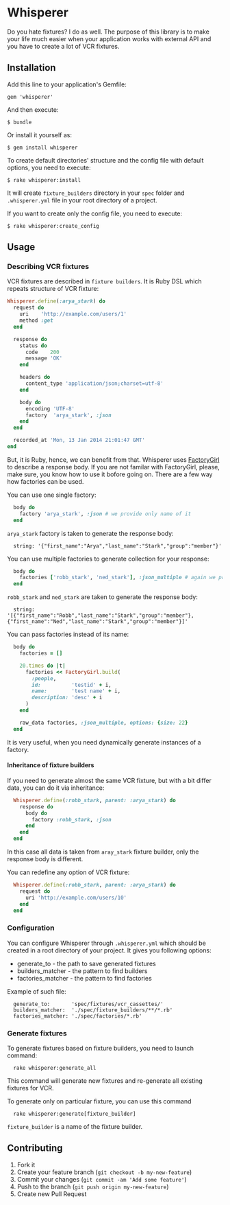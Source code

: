 # Whisperer

Do you hate fixtures? I do as well. The purpose of this library is to make your life much easier when your application works with external API and you have to create a lot of VCR fixtures.

## Installation

Add this line to your application's Gemfile:

    gem 'whisperer'

And then execute:

    $ bundle

Or install it yourself as:

    $ gem install whisperer

To create default directories' structure and the config file with default options, you need to execute:

    $ rake whisperer:install

It will create `fixture_builders` directory in your `spec` folder and `.whisperer.yml` file in your root directory of a project.

If you want to create only the config file, you need to execute:

    $ rake whisperer:create_config

## Usage

### Describing VCR fixtures

VCR fixtures are described in `fixture builders`. It is Ruby DSL which repeats structure of VCR fixture:

```ruby
Whisperer.define(:arya_stark) do
  request do
    uri    'http://example.com/users/1'
    method :get
  end

  response do
    status do
      code    200
      message 'OK'
    end

    headers do
      content_type 'application/json;charset=utf-8'
    end

    body do
      encoding 'UTF-8'
      factory  'arya_stark', :json
    end
  end

  recorded_at 'Mon, 13 Jan 2014 21:01:47 GMT'
end
```

But, it is Ruby, hence, we can benefit from that. Whisperer uses [FactoryGirl](/thoughtbot/factory_girl) to describe a response body. If you are not familar with FactoryGirl, please, make sure, you know how to use it bofore going on. There are a few way how factories can be used.

You can use one single factory:

```ruby
  body do
    factory 'arya_stark', :json # we provide only name of it
  end
```

`arya_stark` factory is taken to generate the response body:

```
  string: '{"first_name":"Arya","last_name":"Stark","group":"member"}'
```

You can use multiple factories to generate collection for your response:

```ruby
  body do
    factories ['robb_stark', 'ned_stark'], :json_multiple # again we provide only names of factories
  end
```

`robb_stark` and `ned_stark` are taken to generate the response body:

```
  string: '[{"first_name":"Robb","last_name":"Stark","group":"member"},{"first_name":"Ned","last_name":"Stark","group":"member"}]'
```

You can pass factories instead of its name:

```ruby
  body do
    factories = []

    20.times do |t|
      factories << FactoryGirl.build(
        :people,
        id:          'testid' + i,
        name:        'test name' + i,
        description: 'desc' + i
      )
    end

    raw_data factories, :json_multiple, options: {size: 22}
  end
```

It is very useful, when you need dynamically generate instances of a factory.

#### Inheritance of fixture builders

If you need to generate almost the same VCR fixture, but with a bit differ data, you can do it via inheritance:

```ruby
  Whisperer.define(:robb_stark, parent: :arya_stark) do
    response do
      body do
        factory :robb_stark, :json
      end
    end
  end
```

In this case all data is taken from `aray_stark` fixture builder, only the response body is different. 

You can redefine any option of VCR fixture:

```ruby
  Whisperer.define(:robb_stark, parent: :arya_stark) do
    request do
      uri 'http://example.com/users/10'
    end
  end
```

### Configuration

You can configure Whisperer through `.whisperer.yml` which should be created in a root directory of your project. It gives you following options:

 - generate_to - the path to save generated fixtures
 - builders_matcher - the pattern to find builders
 - factories_matcher - the pattern to find factories

Example of such file:

```
  generate_to:       'spec/fixtures/vcr_cassettes/'
  builders_matcher:  './spec/fixture_builders/**/*.rb'
  factories_matcher: './spec/factories/*.rb'
```

### Generate fixtures

To generate fixtures based on fixture builders, you need to launch command:

```shell
  rake whisperer:generate_all
```

This command will generate new fixtures and re-generate all existing fixtures for VCR.

To generate only on particular fixture, you can use this command

```shell
  rake whisperer:generate[fixture_builder]
```

`fixture_builder` is a name of the fixture builder.

## Contributing

1. Fork it
2. Create your feature branch (`git checkout -b my-new-feature`)
3. Commit your changes (`git commit -am 'Add some feature'`)
4. Push to the branch (`git push origin my-new-feature`)
5. Create new Pull Request
